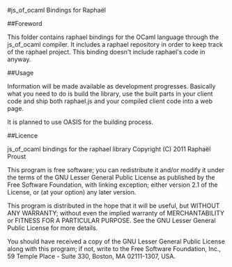 
#js_of_ocaml Bindings for Raphaël

##Foreword

This folder contains raphael bindings for the OCaml language through the
js_of_ocaml compiler. It includes a raphael repository in order to keep track of
the raphael project. This binding doesn't include raphael's code in anyway.

##Usage

Information will be made available as development progresses. Basically what you
need to do is build the library, use the built parts in your client code and
ship both raphael.js and your compiled client code into a web page.

It is planned to use OASIS for the building process.

##Licence

js_of_ocaml bindings for the raphael library
Copyright (C) 2011 Raphaël Proust

This program is free software; you can redistribute it and/or modify
it under the terms of the GNU Lesser General Public License as published by
the Free Software Foundation, with linking exception;
either version 2.1 of the License, or (at your option) any later version.

This program is distributed in the hope that it will be useful,
but WITHOUT ANY WARRANTY; without even the implied warranty of
MERCHANTABILITY or FITNESS FOR A PARTICULAR PURPOSE.  See the
GNU Lesser General Public License for more details.

You should have received a copy of the GNU Lesser General Public License
along with this program; if not, write to the Free Software
Foundation, Inc., 59 Temple Place - Suite 330, Boston, MA 02111-1307, USA.


